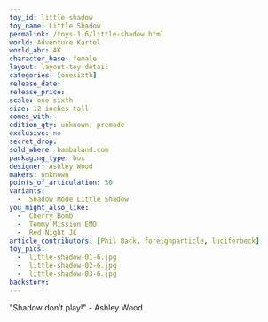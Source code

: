 ```yaml
---
toy_id: little-shadow
toy_name: Little Shadow
permalink: /toys-1-6/little-shadow.html
world: Adventure Kartel
world_abr: AK
character_base: female
layout: layout-toy-detail
categories: [onesixth]
release_date: 
release_price: 
scale: one sixth
size: 12 inches tall
comes_with: 
edition_qty: unknown, premade
exclusive: no
secret_drop:
sold_where: bambaland.com
packaging_type: box
designer: Ashley Wood
makers: unknown
points_of_articulation: 30
variants: 
  -  Shadow Mode Little Shadow
you_might_also_like:
  -  Cherry Bomb
  -  Tommy Mission EMO
  -  Red Night JC  
article_contributors: [Phil Back, foreignparticle, luciferbeck]
toy_pics: 
  -  little-shadow-01-6.jpg
  -  little-shadow-02-6.jpg
  -  little-shadow-03-6.jpg
backstory:
---
```

"Shadow don’t play!" - Ashley Wood